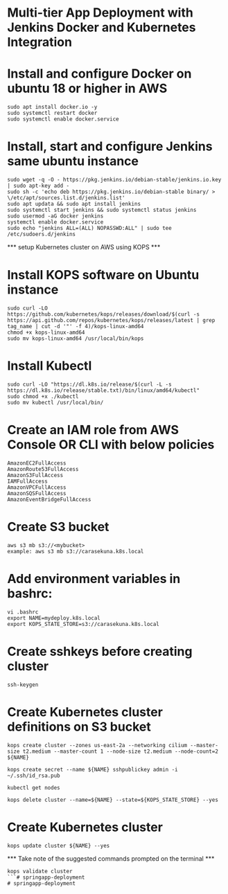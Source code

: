 # Multi-tier App Deployment with Jenkins Docker and Kubernetes Integration

 # Install and configure Docker on ubuntu 18 or higher in AWS
```
sudo apt install docker.io -y
sudo systemctl restart docker
sudo systemctl enable docker.service
```

 # Install, start and configure Jenkins same ubuntu instance
```
sudo wget -q -O - https://pkg.jenkins.io/debian-stable/jenkins.io.key | sudo apt-key add - 
sudo sh -c 'echo deb https://pkg.jenkins.io/debian-stable binary/ > \/etc/apt/sources.list.d/jenkins.list'
sudo apt updata && sudo apt install jenkins
sudo systemctl start jenkins && sudo systemctl status jenkins
sudo usermod -aG docker jenkins
systemctl enable docker.service
sudo echo "jenkins ALL=(ALL) NOPASSWD:ALL" | sudo tee /etc/sudoers.d/jenkins
```

 *** setup Kubernetes cluster on AWS using KOPS ***

 # Install KOPS software on Ubuntu instance
```
sudo curl -LO https://github.com/kubernetes/kops/releases/download/$(curl -s https://api.github.com/repos/kubernetes/kops/releases/latest | grep tag_name | cut -d '"' -f 4)/kops-linux-amd64
chmod +x kops-linux-amd64 
sudo mv kops-linux-amd64 /usr/local/bin/kops
```

 # Install Kubectl
```
sudo curl -LO "https://dl.k8s.io/release/$(curl -L -s https://dl.k8s.io/release/stable.txt)/bin/linux/amd64/kubectl"
sudo chmod +x ./kubectl
sudo mv kubectl /usr/local/bin/ 
```

 # Create an IAM role from AWS Console OR CLI with below policies
```
AmazonEC2FullAccess
AmazonRoute53FullAccess
AmazonS3FullAccess
IAMFullAccess
AmazonVPCFullAccess
AmazonSQSFullAccess
AmazonEventBridgeFullAccess
```

 # Create S3 bucket 
```
aws s3 mb s3://<mybucket>
example: aws s3 mb s3://carasekuna.k8s.local
```

 # Add environment variables in bashrc:

```
vi .bashrc 
export NAME=mydeploy.k8s.local
export KOPS_STATE_STORE=s3://carasekuna.k8s.local
```
 # Create sshkeys before creating cluster
```
ssh-keygen 
```
 # Create Kubernetes cluster definitions on S3 bucket
```
kops create cluster --zones us-east-2a --networking cilium --master-size t2.medium --master-count 1 --node-size t2.medium --node-count=2 ${NAME}

kops create secret --name ${NAME} sshpublickey admin -i ~/.ssh/id_rsa.pub
```
``` To list nodes
kubectl get nodes
```

``` To delete cluster
kops delete cluster --name=${NAME} --state=${KOPS_STATE_STORE} --yes
```

 # Create Kubernetes cluster
```
kops update cluster ${NAME} --yes
```
*** Take note of the suggested commands prompted on the terminal ***

```
kops validate cluster
```# springapp-deployment
# springapp-deployment
